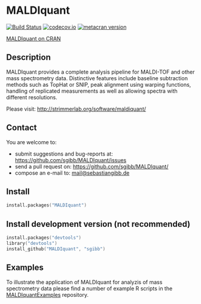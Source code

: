 # MALDIquant
[![Build Status](https://travis-ci.org/sgibb/MALDIquant.svg?branch=master)](https://travis-ci.org/sgibb/MALDIquant)
[![codecov.io](https://img.shields.io/codecov/c/github/sgibb/MALDIquant.svg?branch=master)](https://codecov.io/github/sgibb/MALDIquant/?branch=master)
[![metacran version](http://www.r-pkg.org/badges/version/MALDIquant)](http://cran.r-project.org/web/packages/MALDIquant/index.html)

[MALDIquant on CRAN](http://cran.r-project.org/web/packages/MALDIquant/index.html)


## Description

MALDIquant provides a complete analysis pipeline for MALDI-TOF and other mass
spectrometry data. Distinctive features include baseline subtraction methods
such as TopHat or SNIP, peak alignment using warping functions,
handling of replicated measurements as well as allowing spectra with
different resolutions.

Please visit: http://strimmerlab.org/software/maldiquant/


## Contact

You are welcome to:

* submit suggestions and bug-reports at: <https://github.com/sgibb/MALDIquant/issues>
* send a pull request on: <https://github.com/sgibb/MALDIquant/>
* compose an e-mail to: <mail@sebastiangibb.de>


## Install

```s
install.packages("MALDIquant")
```

## Install development version (not recommended)

```s
install.packages("devtools")
library("devtools")
install_github("MALDIquant", "sgibb")
```

## Examples
To illustrate the application of MALDIquant for analyzis of mass spectrometry
data please find a number of example R scripts in the
[MALDIquantExamples](https://github.com/sgibb/MALDIquantExamples) repository.

